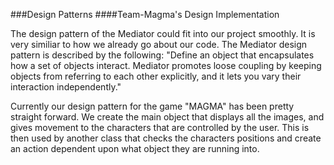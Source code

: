 ###Design Patterns
####Team-Magma's Design Implementation

The design pattern of the Mediator could fit into our project smoothly. It is very similiar to how we
already go about our code. The Mediator design pattern is described by the following: "Define an object 
that encapsulates how a set of objects interact. Mediator promotes loose coupling by keeping objects from
referring to each other explicitly, and it lets you vary their interaction independently."

Currently our design pattern for the game "MAGMA" has been pretty straight forward. We create the main
object that displays all the images, and gives movement to the characters that are controlled by the
user. This is then used by another class that checks the characters positions and create an action
dependent upon what object they are running into.
